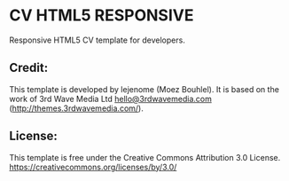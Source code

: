 CV HTML5 RESPONSIVE
==================

Responsive HTML5 CV template for developers.

## Credit:

This template is developed by lejenome (Moez Bouhlel).
It is based on the work of 3rd Wave Media Ltd <hello@3rdwavemedia.com> (http://themes.3rdwavemedia.com/).

## License:

This template is free under the Creative Commons Attribution 3.0 License.
https://creativecommons.org/licenses/by/3.0/
